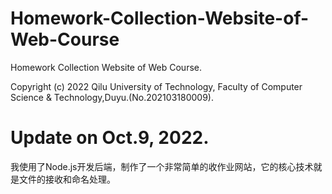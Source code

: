 # Homework-Collection-Website-of-Web-Course
Homework Collection Website of Web Course.

Copyright (c) 2022 Qilu University of Technology, Faculty of Computer Science & Technology,Duyu.(No.202103180009).

# Update on Oct.9, 2022.
我使用了Node.js开发后端，制作了一个非常简单的收作业网站，它的核心技术就是文件的接收和命名处理。
